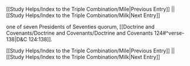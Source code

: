 [[Study Helps/Index to the Triple Combination/Mile|Previous Entry]]  ||  [[Study Helps/Index to the Triple Combination/Milk|Next Entry]]

 one of seven Presidents of Seventies quorum, [[Doctrine and Covenants/Doctrine and Covenants/Doctrine and Covenants 124#^verse-138|D&C 124:138]].

[[Study Helps/Index to the Triple Combination/Mile|Previous Entry]]  ||  [[Study Helps/Index to the Triple Combination/Milk|Next Entry]]